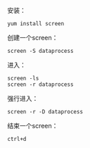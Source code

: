 安装：

	yum install screen

创建一个screen：

	screen -S dataprocess 

进入：

	screen -ls
	screen -r dataprocess

强行进入：

	screen -r -D dataprocess

结束一个screen：
	
	ctrl+d